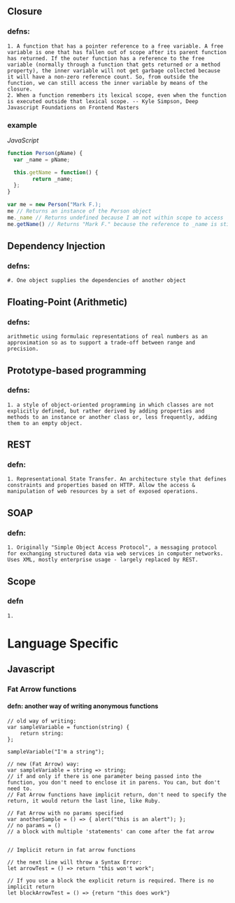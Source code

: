 ## Closure
### defns:
	1. A function that has a pointer reference to a free variable. A free variable is one that has fallen out of scope after its parent function has returned. If the outer function has a reference to the free variable (normally through a function that gets returned or a method property), the inner variable will not get garbage collected because it will have a non-zero reference count. So, from outside the function, we can still access the inner variable by means of the closure.
	2. When a function remembers its lexical scope, even when the function is executed outside that lexical scope. -- Kyle Simpson, Deep Javascript Foundations on Frontend Masters
		
### example

_JavaScript_
```javascript
function Person(pName) {
  var _name = pName;

  this.getName = function() {
		return _name;
  };
}

var me = new Person("Mark F.);
me // Returns an instance of the Person object
me._name // Returns undefined because I am not within scope to access 
me.getName() // Returns "Mark F." because the reference to _name is still there.
```

## Dependency Injection
### defns:
	#. One object supplies the dependencies of another object

## Floating-Point (Arithmetic)
### defns:
	arithmetic using formulaic representations of real numbers as an approximation so as to support a trade-off between range and precision.


## Prototype-based programming
### defns:
	1. a style of object-oriented programming in which classes are not explicitly defined, but rather derived by adding properties and methods to an instance or another class or, less frequently, adding them to an empty object.

## REST
### defn:
	1. Representational State Transfer. An architecture style that defines constraints and properties based on HTTP. Allow the access & manipulation of web resources by a set of exposed operations.

## SOAP
### defn:
	1. Originally "Simple Object Access Protocol", a messaging protocol for exchanging structured data via web services in computer networks. Uses XML, mostly enterprise usage - largely replaced by REST.

## Scope
### defn
	1.

# Language Specific

## Javascript

### Fat Arrow functions
#### defn: another way of writing anonymous functions 

```
// old way of writing:
var sampleVariable = function(string) {
	return string:
};

sampleVariable("I'm a string");

// new (Fat Arrow) way:
var sampleVariable = string => string;
// if and only if there is one parameter being passed into the function, you don't need to enclose it in parens. You can, but don't need to. 
// Fat Arrow functions have implicit return, don't need to specify the return, it would return the last line, like Ruby.

// Fat Arrow with no params specified
var anotherSample = () => { alert("this is an alert"); };
// no params = () 
// a block with multiple 'statements' can come after the fat arrow


// Implicit return in fat arrow functions

// the next line will throw a Syntax Error:
let arrowTest = () => return "this won't work";

// If you use a block the explicit return is required. There is no implicit return
let blockArrowTest = () => {return "this does work"}
```
